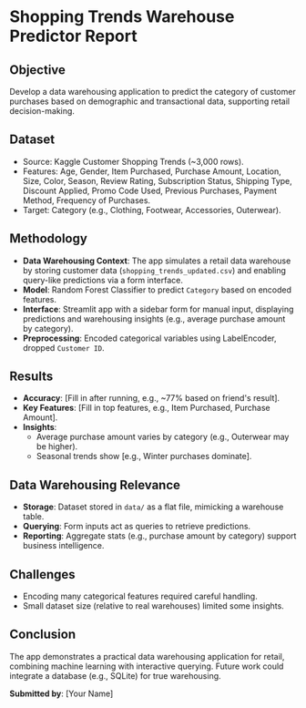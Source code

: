 # Shopping Trends Warehouse Predictor Report

## Objective
Develop a data warehousing application to predict the category of customer purchases based on demographic and transactional data, supporting retail decision-making.

## Dataset
- Source: Kaggle Customer Shopping Trends (~3,000 rows).
- Features: Age, Gender, Item Purchased, Purchase Amount, Location, Size, Color, Season, Review Rating, Subscription Status, Shipping Type, Discount Applied, Promo Code Used, Previous Purchases, Payment Method, Frequency of Purchases.
- Target: Category (e.g., Clothing, Footwear, Accessories, Outerwear).

## Methodology
- **Data Warehousing Context**: The app simulates a retail data warehouse by storing customer data (`shopping_trends_updated.csv`) and enabling query-like predictions via a form interface.
- **Model**: Random Forest Classifier to predict `Category` based on encoded features.
- **Interface**: Streamlit app with a sidebar form for manual input, displaying predictions and warehousing insights (e.g., average purchase amount by category).
- **Preprocessing**: Encoded categorical variables using LabelEncoder, dropped `Customer ID`.

## Results
- **Accuracy**: [Fill in after running, e.g., ~77% based on friend's result].
- **Key Features**: [Fill in top features, e.g., Item Purchased, Purchase Amount].
- **Insights**: 
  - Average purchase amount varies by category (e.g., Outerwear may be higher).
  - Seasonal trends show [e.g., Winter purchases dominate].

## Data Warehousing Relevance
- **Storage**: Dataset stored in `data/` as a flat file, mimicking a warehouse table.
- **Querying**: Form inputs act as queries to retrieve predictions.
- **Reporting**: Aggregate stats (e.g., purchase amount by category) support business intelligence.

## Challenges
- Encoding many categorical features required careful handling.
- Small dataset size (relative to real warehouses) limited some insights.

## Conclusion
The app demonstrates a practical data warehousing application for retail, combining machine learning with interactive querying. Future work could integrate a database (e.g., SQLite) for true warehousing.

**Submitted by**: [Your Name]